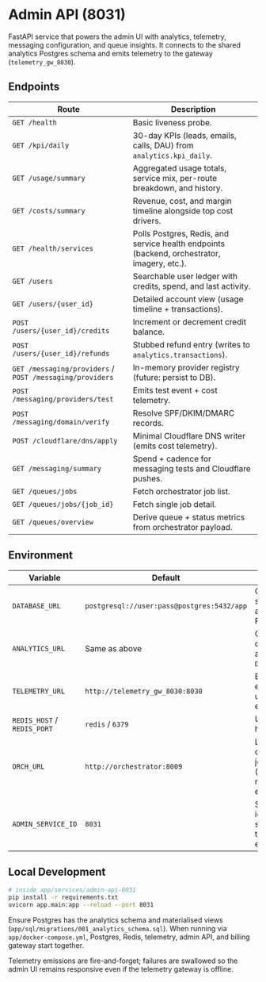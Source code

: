 # Admin API (8031)

FastAPI service that powers the admin UI with analytics, telemetry, messaging configuration, and queue insights. It connects to the shared analytics Postgres schema and emits telemetry to the gateway (`telemetry_gw_8030`).

## Endpoints

| Route | Description |
| --- | --- |
| `GET /health` | Basic liveness probe. |
| `GET /kpi/daily` | 30-day KPIs (leads, emails, calls, DAU) from `analytics.kpi_daily`. |
| `GET /usage/summary` | Aggregated usage totals, service mix, per-route breakdown, and history. |
| `GET /costs/summary` | Revenue, cost, and margin timeline alongside top cost drivers. |
| `GET /health/services` | Polls Postgres, Redis, and service health endpoints (backend, orchestrator, imagery, etc.). |
| `GET /users` | Searchable user ledger with credits, spend, and last activity. |
| `GET /users/{user_id}` | Detailed account view (usage timeline + transactions). |
| `POST /users/{user_id}/credits` | Increment or decrement credit balance. |
| `POST /users/{user_id}/refunds` | Stubbed refund entry (writes to `analytics.transactions`). |
| `GET /messaging/providers` / `POST /messaging/providers` | In-memory provider registry (future: persist to DB). |
| `POST /messaging/providers/test` | Emits test event + cost telemetry. |
| `POST /messaging/domain/verify` | Resolve SPF/DKIM/DMARC records. |
| `POST /cloudflare/dns/apply` | Minimal Cloudflare DNS writer (emits cost telemetry). |
| `GET /messaging/summary` | Spend + cadence for messaging tests and Cloudflare pushes. |
| `GET /queues/jobs` | Fetch orchestrator job list. |
| `GET /queues/jobs/{job_id}` | Fetch single job detail. |
| `GET /queues/overview` | Derive queue + status metrics from orchestrator payload. |

## Environment

| Variable | Default | Purpose |
| --- | --- | --- |
| `DATABASE_URL` | `postgresql://user:pass@postgres:5432/app` | Connection string to analytics Postgres. |
| `ANALYTICS_URL` | Same as above | Optional alias consumed alongside `DATABASE_URL`. |
| `TELEMETRY_URL` | `http://telemetry_gw_8030:8030` | Endpoint for emitting usage/cost events. |
| `REDIS_HOST` / `REDIS_PORT` | `redis` / `6379` | Used for Redis health check. |
| `ORCH_URL` | `http://orchestrator:8009` | Location of orchestrator job endpoints (override in non-docker environments). |
| `ADMIN_SERVICE_ID` | `8031` | Service identifier stored with telemetry events. |

## Local Development

```bash
# inside app/services/admin-api-8031
pip install -r requirements.txt
uvicorn app.main:app --reload --port 8031
```

Ensure Postgres has the analytics schema and materialised views (`app/sql/migrations/001_analytics_schema.sql`). When running via `app/docker-compose.yml`, Postgres, Redis, telemetry, admin API, and billing gateway start together.

Telemetry emissions are fire-and-forget; failures are swallowed so the admin UI remains responsive even if the telemetry gateway is offline.
